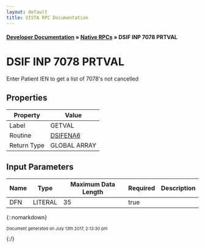 ```yaml
---
layout: default
title: VISTA RPC Documentation
---
```


#### [Developer Documentation](../index) &#187; [Native RPCs](TableOfContents) &#187; DSIF INP 7078 PRTVAL<br/>
# DSIF INP 7078 PRTVAL

Enter Patient IEN to get a list of 7078's not cancelled

## Properties

Property | Value
--- | ---
Label | GETVAL
Routine | [DSIFENA6](http://code.osehra.org/dox/Routine_DSIFENA6_source.html)
Return Type | GLOBAL ARRAY


## Input Parameters

Name | Type | Maximum Data Length | Required | Description
--- | --- | --- | --- | ---
DFN | LITERAL | 35 | true | 



{::nomarkdown} <br/><p style="font-size: 11px">Document generated on July 13th 2017, 2:13:30 pm</p>{:/}